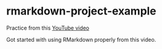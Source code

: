 # rmarkdown-project-example

Practice from this [YouTube video](https://youtu.be/jB-vjBb7VKE)

Got started with using RMarkdown properly from this video.